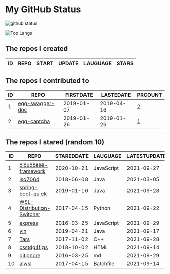 # My GitHub Status

<img src="https://github-readme-stats-1.yihong0618.vercel.app/api?username=jc-lathander&show_icons=true&&&hide_title=true&count_private=true" alt="github status" />

![Top Langs](https://github-readme-stats-1.yihong0618.vercel.app/api/top-langs/?username=jc-lathander&layout=compact)

<!--START_SECTION:my_github-->
## The repos I created
| ID | REPO | START | UPDATE | LAUGUAGE | STARS |
|----|------|-------|--------|----------|-------|

## The repos I contributed to
| ID |                                REPO                                | FIRSTDATE  | LASTEDATE  |                                          PRCOUNT                                           |
|----|--------------------------------------------------------------------|------------|------------|--------------------------------------------------------------------------------------------|
|  1 | [egg-swagger-doc](https://github.com/Yanshijie-EL/egg-swagger-doc) | 2019-01-07 | 2019-04-16 | [2](https://github.com/Yanshijie-EL/egg-swagger-doc/pulls?q=is%3Apr+author%3Ajc-lathander) |
|  2 | [egg-captcha](https://github.com/Raoul1996/egg-captcha)            | 2019-01-26 | 2019-01-26 | [1](https://github.com/Raoul1996/egg-captcha/pulls?q=is%3Apr+author%3Ajc-lathander)        |

## The repos I stared (random 10)
| ID |                                        REPO                                        | STAREDDATE |  LAUGUAGE  | LATESTUPDATE |
|----|------------------------------------------------------------------------------------|------------|------------|--------------|
|  1 | [cloudbase-framework](https://github.com/Tencent/cloudbase-framework)              | 2020-10-21 | JavaScript | 2021-09-27   |
|  2 | [iso7064](https://github.com/danieltwagner/iso7064)                                | 2018-06-08 | Java       | 2021-03-05   |
|  3 | [spring-boot-quick](https://github.com/vector4wang/spring-boot-quick)              | 2019-01-16 | Java       | 2021-09-28   |
|  4 | [WSL-Distribution-Switcher](https://github.com/RoliSoft/WSL-Distribution-Switcher) | 2017-04-15 | Python     | 2021-09-22   |
|  5 | [express](https://github.com/expressjs/express)                                    | 2016-03-25 | JavaScript | 2021-09-29   |
|  6 | [yin](https://github.com/0x55aa/yin)                                               | 2019-04-21 | Java       | 2021-09-17   |
|  7 | [Tars](https://github.com/TarsCloud/Tars)                                          | 2017-11-02 | C++        | 2021-09-28   |
|  8 | [csstdg4figs](https://github.com/meyerweb/csstdg4figs)                             | 2018-10-02 | HTML       | 2021-09-14   |
|  9 | [gitignore](https://github.com/github/gitignore)                                   | 2016-03-25 | md         | 2021-09-29   |
| 10 | [alwsl](https://github.com/alwsl/alwsl)                                            | 2017-04-15 | Batchfile  | 2021-09-14   |

<!--END_SECTION:my_github-->
